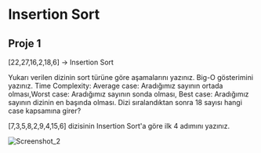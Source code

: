 # Insertion Sort

## Proje 1

[22,27,16,2,18,6] -> Insertion Sort

Yukarı verilen dizinin sort türüne göre aşamalarını yazınız.
Big-O gösterimini yazınız.
Time Complexity: Average case: Aradığımız sayının ortada olması,Worst case: Aradığımız sayının sonda olması, Best case: Aradığımız sayının dizinin en başında olması.
Dizi sıralandıktan sonra 18 sayısı hangi case kapsamına girer?


[7,3,5,8,2,9,4,15,6] dizisinin Insertion Sort'a göre ilk 4 adımını yazınız.

![Screenshot_2](https://user-images.githubusercontent.com/91620498/166106308-4c368a2e-ddb2-4285-b08e-b7f2c5ecd716.png)
